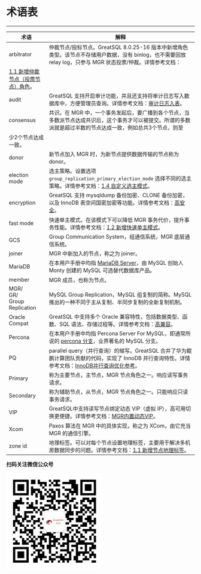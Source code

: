 # 术语表
---

| 术语 | 解释 |
| --- | --- |
| arbitrator | 仲裁节点/投标节点。GreatSQL 8.0.25-16 版本中新增角色类型。该节点不存储用户数据，没有 binlog，也不需要回放 relay log，只参与 MGR 状态投票/仲裁。详情参考文档：
[1.1 新增仲裁节点（投票节点）角色](../5-enhance/5-2-ha-mgr-arbitrator.md)。|
| audit | GreatSQL 支持开启审计功能，并且还支持将审计日志写入数据库中，方便管理员查询。详情参考文档：[审计日志入表](../5-enhance/5-4-security-audit.md)。 |
| consensus | 共识。在 MGR 中，一个事务发起后，要广播到各个节点，当多数派节点达成共识后，这个事务才可以被提交。所谓的多数派就是超过半数的节点达成一致，例如总共3个节点，则至
少2个节点达成一致。|
| donor | 新节点加入 MGR 时，为新节点提供数据传输的节点称为 donor。|
| election mode | 选主策略。设置选项 `group_replication_primary_election_mode` 选择不同的选主策略。详情参考文档：[1.4 自定义选主模式](../5-enhance/5-2-ha-mgr-election-mode.md)。|
| encryption | GreatSQL 支持 mysqldump 备份加密、CLONE 备份加密，以及 InnoDB 表空间国密加密等功能。详情参考文档：[高安全](../1-docs-intro/relnotes/changes-greatsql-8-0-32-24-20230605.md#14-%E5%AE%89%E5%85%A8)。|
| fast mode | 快速单主模式。在该模式下可以降低 MGR 事务代价，提升事务性能。详情参考文档：[1.2 新增快速单主模式](../5-enhance/5-2-ha-mgr-fast-mode.md)。|
| GCS | Group Communication System，组通信系统，MGR 底层通信系统。|
| joiner | MGR 中新加入的节点，称之为 joiner。|
| MariaDB | 在本用户手册中均指 [MariaDB Server](https://mariadb.com/kb/en/documentation/)，由 MySQL 创始人 Monty 创建的 MySQL 可选替代数据库产品。|
| member | MGR 成员，也称为节点。|
| MGR/<br/>GR/<br/>Group Replication | MySQL Group Replication，MySQL 组复制的简称。MySQL 推出的一种不同于主从复制、半同步复制的全新复制机制。|
| Oracle Compat | GreatSQL 中支持多个 Oracle 兼容特性，包括数据类型、函数、SQL 语法、存储过程等。详情参考文档：[高兼容](../5-enhance/5-3-easyuse.md)。|
| Percona | 在本用户手册中均指 Percona Server For MySQL，即通常所说的 [percona 分支](https://docs.percona.com/percona-server/)，业界著名的 MySQL 分支。 |
| PQ | parallel query（并行查询）的缩写。GreatSQL 合并了华为鲲鹏计算团队贡献的代码，实现了 InnoDB 并行查询特性。详情参考文档：[InnoDB并行查询优化参考](../5-enhance/5-1-highperf-innodb-pq.md)。|
| Primary | 称为主要节点，主节点，MGR 节点角色之一。响应读写事务请求。|
| Secondary | 称为辅助节点，从节点，MGR 节点角色之一。只能响应只读事务请求。|
| VIP | GreatSQL中支持读写节点绑定动态 VIP（虚拟 IP），高可用切换更便捷。详情参考文档：[MGR内置动态VIP](../5-enhance/5-2-ha-mgr-vip.md)。|
| Xcom | Paxos 算法在 MGR 中的具体实现，称之为 XCom，由它充当 MGR 的通信引擎。|
| zone id | 地理标签。可以对每个节点设置地理标签，主要用于解决多机房数据同步的问题。详情参考文档：[1.1 新增节点地理标签](../5-enhance/5-2-ha-mgr-zoneid.md)。|


**扫码关注微信公众号**

![greatsql-wx](../greatsql-wx.jpg)
